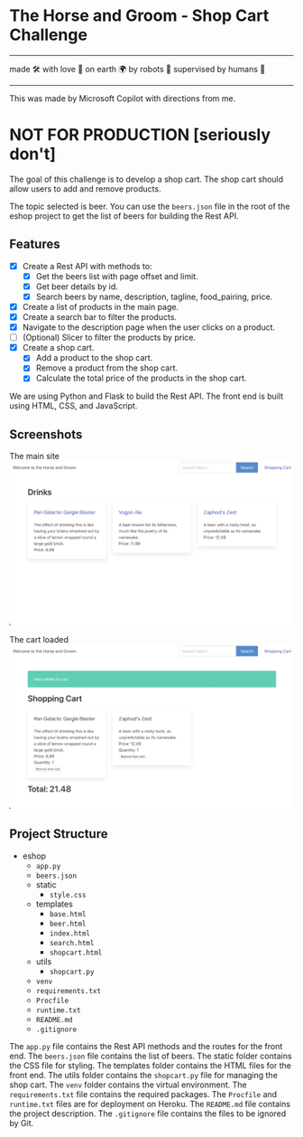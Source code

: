 # The Horse and Groom - Shop Cart Challenge

---

made 🛠️ with love 💖 on earth 🌍 by robots 🤖 supervised by humans 👥

---

This was made by Microsoft Copilot with directions from me.


# NOT FOR PRODUCTION [seriously don't]


The goal of this challenge is to develop a shop cart. The shop cart should allow users to add and remove products.

The topic selected is beer. You can use the `beers.json` file in the root of the eshop project to get the list of beers for building the Rest API.

## Features
- [X] Create a Rest API with methods to:
  - [X] Get the beers list with page offset and limit.
  - [X] Get beer details by id.
  - [X] Search beers by name, description, tagline, food_pairing, price.
- [X] Create a list of products in the main page.
- [X] Create a search bar to filter the products.
- [X] Navigate to the description page when the user clicks on a product.
- [ ] (Optional) Slicer to filter the products by price.
- [X] Create a shop cart.
  - [X] Add a product to the shop cart.
  - [X] Remove a product from the shop cart.
  - [X] Calculate the total price of the products in the shop cart.

We are using Python and Flask to build the Rest API. The front end is built using HTML, CSS, and JavaScript.

## Screenshots

The main site
![](screenshot_01.png)

The cart loaded
![](screenshot_02.png)



## Project Structure

- eshop
  - `app.py`
  - `beers.json`
  - static
    - `style.css`
  - templates
    - `base.html`
    - `beer.html`
    - `index.html`
    - `search.html`
    - `shopcart.html`
  - utils
    - `shopcart.py`
  - `venv`
  - `requirements.txt`
  - `Procfile`
  - `runtime.txt`
  - `README.md`
  - `.gitignore`

The `app.py` file contains the Rest API methods and the routes for the front end. The `beers.json` file contains the list of beers. The static folder contains the CSS file for styling. The templates folder contains the HTML files for the front end. The utils folder contains the `shopcart.py` file for managing the shop cart. The `venv` folder contains the virtual environment. The `requirements.txt` file contains the required packages. The `Procfile` and `runtime.txt` files are for deployment on Heroku. The `README.md` file contains the project description. The `.gitignore` file contains the files to be ignored by Git.
